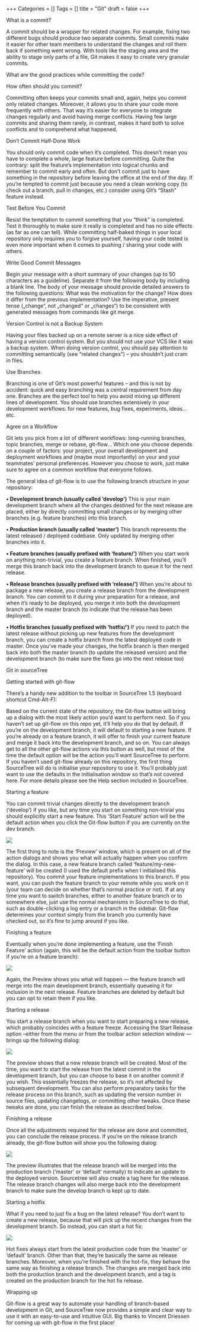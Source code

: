 +++
Categories = []
Tags = []
title = "Git"
draft = false
+++

<link rel="stylesheet" href="//cdnjs.cloudflare.com/ajax/libs/highlight.js/9.6.0/styles/androidstudio.min.css">
<script src="//cdnjs.cloudflare.com/ajax/libs/highlight.js/9.6.0/highlight.min.js"></script>
<script>hljs.initHighlightingOnLoad();</script>

<p class="custom-heading"> What is a commit? </p>
<p> A commit should be a wrapper for related changes. For example, fixing two different bugs should produce two separate commits. Small commits make it easier for other team members to understand the changes and roll them back if something went wrong. With tools like the staging area and the ability to stage only parts of a file, Git makes it easy to create very granular commits. </p>

<p class="custom-heading"> What are the good practices while committing the code? </p>

<p class="custom-sub-heading"> How often should you commit?</p>
<p> Committing often keeps your commits small and, again, helps you commit only related changes. Moreover, it allows you to share your code more frequently with others. That way it’s easier for everyone to integrate changes regularly and avoid having merge conflicts. Having few large commits and sharing them rarely, in contrast, makes it hard both to solve conflicts and to comprehend what happened. </p>

<p class="custom-sub-heading"> Don’t Commit Half-Done Work </p>
<p> You should only commit code when it’s completed. This doesn’t mean you have to complete a whole, large feature before committing. Quite the contrary: split the feature’s implementation into logical chunks and remember to commit early and often. But don’t commit just to have something in the repository before leaving the office at the end of the day. If you’re tempted to commit just because you need a clean working copy (to check out a branch, pull in changes, etc.) consider using Git’s “Stash” feature instead. </p>

<p class="custom-sub-heading"> Test Before You Commit </p>
<p> Resist the temptation to commit something that you “think” is completed. Test it thoroughly to make sure it really is completed and has no side effects (as far as one can tell). While committing half-baked things in your local repository only requires you to forgive yourself, having your code tested is even more important when it comes to pushing / sharing your code with others.</p>

<p class="custom-sub-heading"> Write Good Commit Messages</p>
<p> Begin your message with a short summary of your changes (up to 50 characters as a guideline). Separate it from the following body by including a blank line. The body of your message should provide detailed answers to the following questions: What was the motivation for the change? How does it differ from the previous implementation? Use the imperative, present tense („change“, not „changed“ or „changes“) to be consistent with generated messages from commands like git merge.</p>

<p class="custom-sub-heading"> Version Control is not a Backup System</p>
<p> Having your files backed up on a remote server is a nice side effect of having a version control system. But you should not use your VCS like it was a backup system. When doing version control, you should pay attention to committing semantically (see “related changes”) – you shouldn’t just cram in files.</p>

<p class="custom-sub-heading"> Use Branches</p>
<p> Branching is one of Git’s most powerful features – and this is not by accident: quick and easy branching was a central requirement from day one. Branches are the perfect tool to help you avoid mixing up different lines of development. You should use branches extensively in your development workflows: for new features, bug fixes, experiments, ideas… etc.</p>

<p class="custom-sub-heading"> Agree on a Workflow</p>
<p> Git lets you pick from a lot of different workflows: long-running branches, topic branches, merge or rebase, git-flow… Which one you choose depends on a couple of factors: your project, your overall development and deployment workflows and (maybe most importantly) on your and your teammates’ personal preferences. However you choose to work, just make sure to agree on a common workflow that everyone follows.</p>
<p>The general idea of git-flow is to use the following branch structure in your repository:</p>
<p><b>•	Development branch (usually called ‘develop’)</b>
This is your main development branch where all the changes destined for the next release are placed, either by directly committing small changes or by merging other branches (e.g. feature branches) into this branch.</p>
<p><b>•	Production branch (usually called ‘master’)</b>
This branch represents the latest released / deployed codebase. Only updated by merging other branches into it.</p>
<p><b>•	Feature branches (usually prefixed with ‘feature/’)</b>
When you start work on anything non-trivial, you create a feature branch. When finished, you’ll merge this branch back into the development branch to queue it for the next release.</p>
<p><b>•	Release branches (usually prefixed with ‘release/’)</b>
When you’re about to package a new release, you create a release branch from the development branch. You can commit to it during your preparation for a release, and when it’s ready to be deployed, you merge it into both the development branch and the master branch (to indicate that the release has been deployed).</p>
<p><b>•	Hotfix branches (usually prefixed with ‘hotfix/’)</b>
If you need to patch the latest release without picking up new features from the development branch, you can create a hotfix branch from the latest deployed code in master. Once you’ve made your changes, the hotfix branch is then merged back into both the master branch (to update the released version) and the development branch (to make sure the fixes go into the next release too)</p>

<p class="custom-heading"> Git in sourceTree </p>

<p class="custom-sub-heading"> Getting started with git-flow</p>
<p>There’s a handy new addition to the toolbar in SourceTree 1.5 (keyboard shortcut Cmd-Alt-F):

Based on the current state of the repository, the Git-flow button will bring up a dialog with the most likely action you’d want to perform next. So if you haven’t set up git-flow on this repo yet, it’ll help you do that by default. If you’re on the development branch, it will default to starting a new feature. If you’re already on a feature branch, it will offer to finish your current feature and merge it back into the development branch, and so on. You can always get to all the other git-flow actions via this button as well, but most of the time the default option will be the action you’ll want SourceTree to perform.
If you haven’t used git-flow already on this repository, the first thing SourceTree will do is initialise your repository to use it. You’ll probably just want to use the defaults in the initialisation window so that’s not covered here. For more details please see the Help section included in SourceTree.
</p>

<p class="custom-sub-heading">Starting a feature</p>
<p>You can commit trivial changes directly to the development branch (‘develop’) if you like, but any time you start on something non-trivial you should explicitly start a new feature. This ‘Start Feature’ action will be the default action when you click the Git-flow button if you are currently on the dev branch.
</p>
<img src="/img/git1.jpg"/>

<p>The first thing to note is the ‘Preview’ window, which is present on all of the action dialogs and shows you what will actually happen when you confirm the dialog. In this case, a new feature branch called ‘feature/my-new-feature’ will be created (I used the default prefix when I initialised this repository). You commit your feature implementations to this branch. If you want, you can push the feature branch to your remote while you work on it (your team can decide on whether that’s normal practice or not).
If at any time you want to switch branches, either to another feature branch or to somewhere else, just use the normal mechanisms in SourceTree to do that, such as double-clicking a log entry or a branch in the sidebar. Git-flow determines your context simply from the branch you currently have checked out, so it’s fine to jump around if you like.
</p>

<p class="custom-sub-heading">Finishing a feature </p>
<p>Eventually when you’re done implementing a feature, use the ‘Finish Feature’ action (again, this will be the default action from the toolbar button if you’re on a feature branch):
</p>
<img src="/img/git2.jpg"/>

<p>Again, the Preview shows you what will happen — the feature branch will merge into the main development branch, essentially queueing it for inclusion in the next release. Feature branches are deleted by default but you can opt to retain them if you like.
</p>

<p class="custom-sub-heading">Starting a release </p>
<p>You start a release branch when you want to start preparing a new release, which probably coincides with a feature freeze. Accessing the Start Release option –either from the menu or from the toolbar action selection window — brings up the following dialog:
</p>
<img src="/img/git3.jpg"/>

<p>The preview shows that a new release branch will be created. Most of the time, you want to start the release from the latest commit in the development branch, but you can choose to base it on another commit if you wish. This essentially freezes the release, so it’s not affected by subsequent development. You can also perform preparatory tasks for the release process on this branch, such as updating the version number in source files, updating changelogs, or committing other tweaks. Once these tweaks are done, you can finish the release as described below.
</p>

<p class="custom-sub-heading">Finishing a release </p>
<p>Once all the adjustments required for the release are done and committed, you can conclude the release process. If you’re on the release branch already, the git-flow button will show you the following dialog:
</p>
<img src="/img/git4.jpg"/>

<p>The preview illustrates that the release branch will be merged into the production branch (‘master’ or ‘default’ normally) to indicate an update to the deployed version. Sourcetree will also create a tag here for the release. The release branch changes will also merge back into the development branch to make sure the develop branch is kept up to date.
</p>

<p class="custom-sub-heading">Starting a hotfix </p>
<p>What if you need to just fix a bug on the latest release? You don’t want to create a new release, because that will pick up the recent changes from the development branch. So instead, you can start a hot fix:
</p>
<img src="/img/git5.jpg"/>

<p>Hot fixes always start from the latest production code from the ‘master’ or ‘default’ branch. Other than that, they’re basically the same as release branches. Moreover, when you’re finished with the hot-fix, they behave the same way as finishing a release branch. The changes are merged back into both the production branch and the development branch, and a tag is created on the production branch for the hot fix release.
</p>

<p class="custom-heading">Wrapping up</p>
<p>Git-flow is a great way to automate your handling of branch-based development in Git, and SourceTree now provides a simple and clear way to use it with an easy-to-use and intuitive GUI. Big thanks to Vincent Driessen for coming up with git-flow in the first place!
</p>
